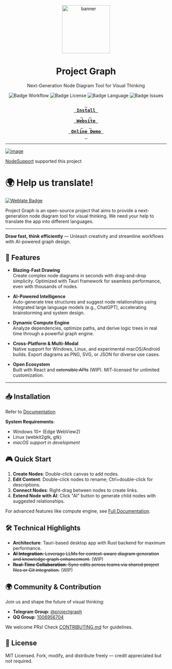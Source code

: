 <div align="center">

<img src="./src/assets/logo-animated.svg" height="150" alt="banner">
<h1>Project Graph</h1>

Next-Generation Node Diagram Tool for Visual Thinking
<br>

![Badge Workflow]
![Badge License]
![Badge Language]
![Badge Issues]

**[<kbd> <br> Install <br> </kbd>][Install]** 
**[<kbd> <br> Website <br> </kbd>][Website]** 
**[<kbd> <br> Online Demo <br> </kbd>][Online Demo]**

---

</div>

[![image](https://beisudianxueuser.oss-cn-beijing.aliyuncs.com/storage/user_avatar/ciallo/2025/04/06/1818c0770e94a4257af5eb7d5530f5fd/Screenshot%202025-04-06%20at%2016-23-03%20NodeSupport%20Promotion.png)](https://yxvm.com/)

[NodeSupport](https://github.com/NodeSeekDev/NodeSupport) supported this project

# 🌍 Help us translate!

[![Weblate Badge]][Weblate]

Project Graph is an open-source project that aims to provide a next-generation node diagram tool for visual thinking. We need your help to translate the app into different languages.

---

**Draw fast, think efficiently** — Unleash creativity and streamline workflows with AI-powered graph design.

## 🚀 Features

- **Blazing-Fast Drawing**  
  Create complex node diagrams in seconds with drag-and-drop simplicity. Optimized with Tauri framework for seamless performance, even with thousands of nodes.

- **AI-Powered Intelligence**  
  Auto-generate tree structures and suggest node relationships using integrated large language models (e.g., ChatGPT), accelerating brainstorming and system design.

- **Dynamic Compute Engine**  
  Analyze dependencies, optimize paths, and derive logic trees in real time through a powerful graph engine.

- **Cross-Platform & Multi-Modal**  
  Native support for Windows, Linux, and experimental macOS/Android builds. Export diagrams as PNG, SVG, or JSON for diverse use cases.

- **Open Ecosystem**  
  Built with React and ~~extensible APIs~~ (WIP). MIT-licensed for unlimited customization.

---

## 📥 Installation

Refer to [Documentation](https://project-graph.top/docs/app#%E5%AE%89%E8%A3%85)

**System Requirements**:

- Windows 10+ (Edge WebView2)
- Linux (webkit2gtk, gtk)
- _macOS support in development_

## 🎮 Quick Start

1. **Create Nodes**: Double-click canvas to add nodes.
2. **Edit Content**: Double-click nodes to rename; Ctrl+double-click for descriptions.
3. **Connect Nodes**: Right-drag between nodes to create links.
4. **Extend Node with AI**: Click "AI" button to generate child nodes with suggested relationships.

For advanced features like compute engine, see [Full Documentation](https://project-graph.top).

## 🛠 Technical Highlights

- **Architecture**: Tauri-based desktop app with Rust backend for maximum performance.
- ~~**AI Integration**: Leverage LLMs for context-aware diagram generation and knowledge graph enhancement.~~ (WIP)
- ~~**Real-Time Collaboration**: Sync edits across teams via shared project files or Git integration.~~ (WIP)

## 🌍 Community & Contribution

Join us and shape the future of visual thinking:

- **Telegram Group**: [@projectgraph](https://t.me/projectgraph)
- **QQ Group**: [1006956704](https://qm.qq.com/cgi-bin/qm/qr?k=1Wskf2Y2KJz3ARpCgzi04y_p95a78Wku&jump_from=webapi&authKey=EkjB+oWihwZIfyqVsIv2dGrNv7bhSGSIULM3+ZLU2R5AVxOUKaIRwi6TKOHlT04/)

We welcome PRs! Check [CONTRIBUTING.md](https://project-graph.top/docs/contribute) for guidelines.

## 📜 License

MIT Licensed. Fork, modify, and distribute freely — credit appreciated but not required.

<!----------------------------------------------------------------------------->

[Install]: https://project-graph.top/installation
[Website]: https://project-graph.top
[Online Demo]: https://web.project-graph.top
[Weblate]: https://hosted.weblate.org/engage/project-graph/

<!----------------------------------{ Badges }--------------------------------->

[Weblate Badge]: https://hosted.weblate.org/widget/project-graph/open-graph.png
[Badge Workflow]: https://github.com/LiRenTech/project-graph/actions/workflows/nightly.yml/badge.svg
[Badge Issues]: https://img.shields.io/github/issues/LiRenTech/project-graph
[Badge Language]: https://img.shields.io/github/languages/top/LiRenTech/project-graph
[Badge License]: https://img.shields.io/github/license/LiRenTech/project-graph
[Badge Lines]: https://img.shields.io/tokei/lines/github/LiRenTech/project-graph
